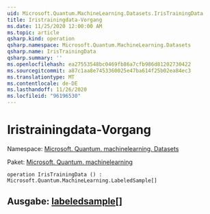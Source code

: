 ```yaml
---
uid: Microsoft.Quantum.MachineLearning.Datasets.IrisTrainingData
title: Iristrainingdata-Vorgang
ms.date: 11/25/2020 12:00:00 AM
ms.topic: article
qsharp.kind: operation
qsharp.namespace: Microsoft.Quantum.MachineLearning.Datasets
qsharp.name: IrisTrainingData
qsharp.summary: ''
ms.openlocfilehash: ea27553548bc0469fb86a7cfb986d81202730422
ms.sourcegitcommit: a87c1aa8e7453360025e47ba614f25b02ea84ec3
ms.translationtype: MT
ms.contentlocale: de-DE
ms.lasthandoff: 11/26/2020
ms.locfileid: "96196530"
---
```

# <a name="iristrainingdata-operation"></a>Iristrainingdata-Vorgang

Namespace: [Microsoft. Quantum. machinelearning. Datasets](xref:Microsoft.Quantum.MachineLearning.Datasets)

Paket: [Microsoft. Quantum. machinelearning](https://nuget.org/packages/Microsoft.Quantum.MachineLearning)




```qsharp
operation IrisTrainingData () : Microsoft.Quantum.MachineLearning.LabeledSample[]
```


## <a name="output--labeledsample"></a>Ausgabe: [labeledsample](xref:Microsoft.Quantum.MachineLearning.LabeledSample)[]


